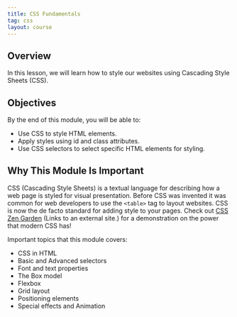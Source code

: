 ```yaml
---
title: CSS Fundamentals
tag: css
layout: course
---
```


## Overview

In this lesson, we will learn how to style our websites using Cascading Style Sheets (CSS).

## Objectives

By the end of this module, you will be able to:

- Use CSS to style HTML elements.
- Apply styles using id and class attributes.
- Use CSS selectors to select specific HTML elements for styling.

## Why This Module Is Important

CSS (Cascading Style Sheets) is a textual language for describing how a web page is styled for
visual presentation. Before CSS was invented it was common for web developers to use the `<table>`
tag to layout websites. CSS is now the de facto standard for adding style to your pages. Check out
[CSS Zen Garden](http://www.csszengarden.com/) (Links to an external site.) for a demonstration on
the power that modern CSS has!

Important topics that this module covers:

- CSS in HTML
- Basic and Advanced selectors
- Font and text properties
- The Box model 
- Flexbox 
- Grid layout
- Positioning elements
- Special effects and Animation

